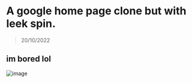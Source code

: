 # A google home page clone but with leek spin.
> 20/10/2022

## im bored lol

![image](https://user-images.githubusercontent.com/115585523/197081986-fbeb6e22-0aa5-4100-963d-df5d9404553b.png)
